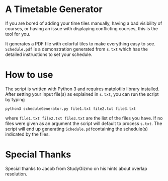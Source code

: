 # A Timetable Generator
If you are bored of adding your time tiles manually, having a bad visibility of courses, or having an issue with displaying conflicting courses, this is the tool for you.

It generates a PDF file with colorful tiles to make everything easy to see. `Schedule.pdf` is a demonstration generated from `s.txt` which has the detailed instructions to set your schedule.

# How to use
The script is written with Python 3 and requires matplotlib library installed. 
After setting your input file(s) as explained in  `s.txt`, you can run the script by typing

    python3 scheduleGenerator.py file1.txt file2.txt file3.txt
where `file1.txt file2.txt file3.txt` are the list of the files you have.
If no files were given as an argument the script will default to process `s.txt`.
The script will end up generating `Schedule.pdf`containing the schedule(s) indicated by the files.

# Special Thanks
Special thanks to Jacob from StudyGizmo on his hints about overlap resolution. 
